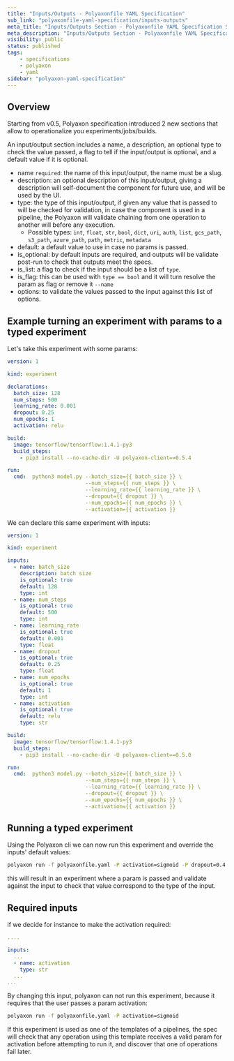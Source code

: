 ```yaml
---
title: "Inputs/Outputs - Polyaxonfile YAML Specification"
sub_link: "polyaxonfile-yaml-specification/inputs-outputs"
meta_title: "Inputs/Outputs Section - Polyaxonfile YAML Specification Sections - Polyaxon References"
meta_description: "Inputs/Outputs Section - Polyaxonfile YAML Specification Sections."
visibility: public
status: published
tags:
    - specifications
    - polyaxon
    - yaml
sidebar: "polyaxon-yaml-specification"
---
```


## Overview

Starting from v0.5, Polyaxon specification introduced 2 new sections that allow to operationalize you experiments/jobs/builds.


An input/output section includes a name, a description, an optional type to check the value passed, a flag to tell if the input/output is optional, and a default value if it is optional.

 * name `required`: the name of this input/output, the name must be a slug.
 * description: an optional description of this input/output, giving a description will self-document the component for future use, and will be used by the UI.
 * type: the type of this input/output, if given any value that is passed to will be checked for validation, 
    in case the component is used in a pipeline, the Polyaxon will validate chaining from one operation to another will before any execution.
    * Possible types: `int`, `float`, `str`, `bool`, `dict`, `uri`, `auth`, `list`, `gcs_path`, `s3_path`, `azure_path`, `path`, `metric`, `metadata`
 * default: a default value to use in case no params is passed.
 * is_optional: by default inputs are required, and outputs will be validate post-run to check that outputs meet the specs.  
 * is_list: a flag to check if the input should be a list of `type`.
 * is_flag: this can be used with `type == bool` and it will turn resolve the param as flag or remove it `--name`
 * options: to validate the values passed to the input against this list of options.
 

## Example turning an experiment with params to a typed experiment

Let's take this experiment with some params:

```yaml
version: 1

kind: experiment

declarations:
  batch_size: 128
  num_steps: 500
  learning_rate: 0.001
  dropout: 0.25
  num_epochs: 1
  activation: relu

build:
  image: tensorflow/tensorflow:1.4.1-py3
  build_steps:
    - pip3 install --no-cache-dir -U polyaxon-client==0.5.4

run:
  cmd:  python3 model.py --batch_size={{ batch_size }} \
                         --num_steps={{ num_steps }} \
                         --learning_rate={{ learning_rate }} \
                         --dropout={{ dropout }} \
                         --num_epochs={{ num_epochs }} \
                         --activation={{ activation }}

```

We can declare this same experiment with inputs:

```yaml
version: 1

kind: experiment

inputs:
  - name: batch_size
    description: batch size
    is_optional: true
    default: 128
    type: int
  - name: num_steps
    is_optional: true
    default: 500
    type: int
  - name: learning_rate
    is_optional: true
    default: 0.001
    type: float
  - name: dropout
    is_optional: true
    default: 0.25
    type: float
  - name: num_epochs
    is_optional: true
    default: 1
    type: int
  - name: activation
    is_optional: true
    default: relu
    type: str

build:
  image: tensorflow/tensorflow:1.4.1-py3
  build_steps:
    - pip3 install --no-cache-dir -U polyaxon-client==0.5.0

run:
  cmd:  python3 model.py --batch_size={{ batch_size }} \
                         --num_steps={{ num_steps }} \
                         --learning_rate={{ learning_rate }} \
                         --dropout={{ dropout }} \
                         --num_epochs={{ num_epochs }} \
                         --activation={{ activation }}
```

## Running a typed experiment

Using the Polyaxon cli we can now run this experiment and override the inputs' default values:

```bash
polyaxon run -f polyaxonfile.yaml -P activation=sigmoid -P dropout=0.4

``` 

this will result in an experiment where a param is passed and validate against the input to check that value correspond to the type of the input.

## Required inputs

if we decide for instance to make the activation required:

````yaml
....

inputs:
  ...
  - name: activation
    type: str
  ...
...
````

By changing this input, polyaxon can not run this experiment, because it requires that the user passes a param activation:


```bash
polyaxon run -f polyaxonfile.yaml -P activation=sigmoid
```

If this experiment is used as one of the templates of a pipelines, the spec will check that any operation using 
this template receives a valid param for activation before attempting to run it, and discover that one of operations fail later.
